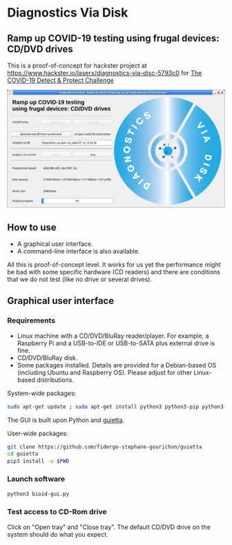 # Diagnostics Via Disk

## Ramp up COVID-19 testing using frugal devices: CD/DVD drives

This is a proof-of-concept for hackster project at https://www.hackster.io/laserx/diagnostics-via-disc-5793c0 for [The COVID-19 Detect &amp; Protect Challenge](https://www.hackster.io/contests/UNDPCOVID19)

![GUI screenshot](doc/gui-screenshot-00.png)

## How to use

* A graphical user interface.
* A command-line interface is also available.

All this is proof-of-concept level.  It works for us yet the performance might be bad with some specific hardware (CD readers) and there are conditions that we do not test (like no drive or several drives).

## Graphical user interface

### Requirements

* Linux machine with a CD/DVD/BluRay reader/player. For example, a Raspberry Pi and a USB-to-IDE or USB-to-SATA plus external drive is fine.
* CD/DVD/BluRay disk.
* Some packages installed.  Details are provided for a Debian-based OS (including Ubuntu and Raspberry OS).  Please adjust for other Linux-based distributions.

System-wide packages:

```bash
sudo apt-get update ; sudo apt-get install python3 python3-pip python3-qtpy wodim eject git
```

The GUI is built upon Python and [guietta](https://guietta.readthedocs.io/en/latest/).

User-wide packages:

```bash
git clone https://github.com/fidergo-stephane-gourichon/guietta
cd guietta
pip3 install -e $PWD
```

### Launch software

```bash
python3 bioid-gui.py 
```

### Test access to CD-Rom drive

Click on "Open tray" and "Close tray".  The default CD/DVD drive on the system should do what you expect.

